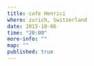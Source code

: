 ```yaml
---
title: cafe Henrici
where: zurich, Switzerland
date: 2015-10-06
time: "20:00"
more-info: ""
map: ""
published: true
---
```

